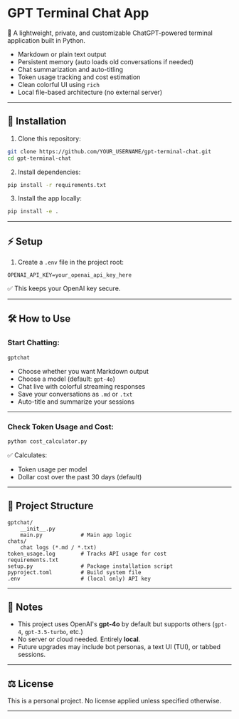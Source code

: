 
# GPT Terminal Chat App

🌟 A lightweight, private, and customizable ChatGPT-powered terminal application built in Python.

- Markdown or plain text output
- Persistent memory (auto loads old conversations if needed)
- Chat summarization and auto-titling
- Token usage tracking and cost estimation
- Clean colorful UI using `rich`
- Local file-based architecture (no external server)

---

## 🚀 Installation

1. Clone this repository:

```bash
git clone https://github.com/YOUR_USERNAME/gpt-terminal-chat.git
cd gpt-terminal-chat
```

2. Install dependencies:

```bash
pip install -r requirements.txt
```

3. Install the app locally:

```bash
pip install -e .
```

---

## ⚡ Setup

1. Create a `.env` file in the project root:

```plaintext
OPENAI_API_KEY=your_openai_api_key_here
```

✅ This keeps your OpenAI key secure.

---

## 🛠 How to Use

### Start Chatting:

```bash
gptchat
```

- Choose whether you want Markdown output
- Choose a model (default: `gpt-4o`)
- Chat live with colorful streaming responses
- Save your conversations as `.md` or `.txt`
- Auto-title and summarize your sessions

---

### Check Token Usage and Cost:

```bash
python cost_calculator.py
```

✅ Calculates:
- Token usage per model
- Dollar cost over the past 30 days (default)

---

## 📂 Project Structure

```plaintext
gptchat/
    __init__.py
    main.py            # Main app logic
chats/
    chat logs (*.md / *.txt)
token_usage.log        # Tracks API usage for cost
requirements.txt
setup.py               # Package installation script
pyproject.toml         # Build system file
.env                   # (local only) API key
```

---

## 💬 Notes

- This project uses OpenAI's **gpt-4o** by default but supports others (`gpt-4`, `gpt-3.5-turbo`, etc.)
- No server or cloud needed. Entirely **local**.
- Future upgrades may include bot personas, a text UI (TUI), or tabbed sessions.

---

## ⚖️ License

This is a personal project. No license applied unless specified otherwise.

---
